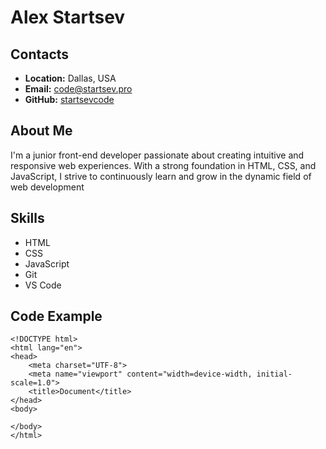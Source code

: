 # Alex Startsev
## Contacts
* **Location:** Dallas, USA
* **Email:** <code@startsev.pro>
* **GitHub:** [startsevcode](https://github.com/startsevcode)
## About Me
I'm a junior front-end developer passionate about creating intuitive and responsive web experiences. With a strong foundation in HTML, CSS, and JavaScript, I strive to continuously learn and grow in the dynamic field of web development
## Skills
* HTML
* CSS
* JavaScript
* Git
* VS Code
## Code Example
```
<!DOCTYPE html>
<html lang="en">
<head>
    <meta charset="UTF-8">
    <meta name="viewport" content="width=device-width, initial-scale=1.0">
    <title>Document</title>
</head>
<body>
    
</body>
</html>
```
